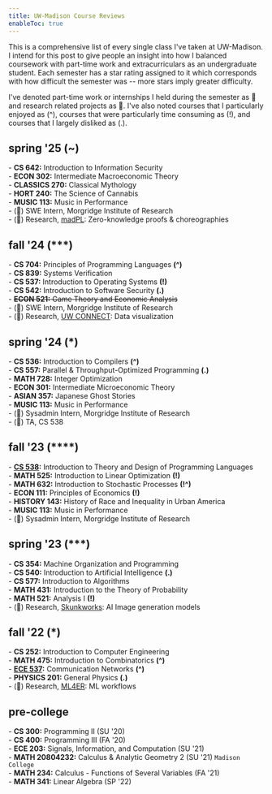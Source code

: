 ```yaml
---
title: UW-Madison Course Reviews
enableToc: true
---
```


This is a comprehensive list of every single class I've taken at UW-Madison. I intend for this post to give people an insight into how I balanced coursework with part-time work and extracurriculars as an undergraduate student. Each semester has a star rating assigned to it which corresponds with how difficult the semester was -- more stars imply greater difficulty. 

I've denoted part-time work or internships I held during the semester as 💼 and research related projects as 🔬. I've also noted courses that I particularly enjoyed as (^), courses that were particularly time consuming as (!), and courses that I largely disliked as (.).

<!-- ## overview
**CS:**  
\- 252: Intro to Computer Engineering  
\- 300: Programming II  
\- 354: Machine Organization \& Programming  
\- 400: Programming III  
\- 536: Compilers  
\- 537: Operating Systems  
\- 538: Programming Languages  
\- 540: Artificial Intelligence  
\- 542: Software Security  
\- 557: Parallel \& Throughput-Optimized Programming  
\- 577: Algorithms  
\- 642: Information Security
\- 704: Principles of Programming Languages  
\- 859: Systems Verification  

**MATH:**  
\- 234: Multivariable Calculus  
\- 341: Linear Algebra  
\- 431: Probability Theory  
\- 475: Combinatorics  
\- 521: Analysis I  
\- 525: Linear Optimization  
\- 632: Stochastic Processes  
\- 728: Integer Optimization

--- -->

## spring '25 (~)
\- **CS 642:** Introduction to Information Security  
\- **ECON 302:** Intermediate Macroeconomic Theory  
\- **CLASSICS 270:** Classical Mythology    
\- **HORT 240:** The Science of Cannabis    
\- **MUSIC 113:** Music in Performance  
\- (💼) SWE Intern, Morgridge Institute of Research  
\- (🔬) Research, [madPL](https://madpl.cs.wisc.edu/): Zero-knowledge proofs & choreographies  

## fall '24 (***)
\- **CS 704:** Principles of Programming Languages **(^)**  
\- **CS 839:** Systems Verification  
\- **CS 537:** Introduction to Operating Systems **(!)**  
\- **CS 542:** Introduction to Software Security **(.)**  
\- ~~**ECON 521:** Game Theory and Economic Analysis~~  
\- (💼) SWE Intern, Morgridge Institute of Research  
\- (🔬) Research, [UW CONNECT](https://uwconnect.ece.wisc.edu/): Data visualization

## spring '24 (*)
\- **CS 536:** Introduction to Compilers **(^)**  
\- **CS 557:** Parallel & Throughput-Optimized Programming **(.)**  
\- **MATH 728:** Integer Optimization  
\- **ECON 301:** Intermediate Microeconomic Theory  
\- **ASIAN 357:** Japanese Ghost Stories  
\- **MUSIC 113:** Music in Performance    
\- (💼) Sysadmin Intern, Morgridge Institute of Research   
\- (💼) TA, CS 538

## fall '23 (\*\***)
\- **[CS 538](/cs538):** Introduction to Theory and Design of Programming Languages  
\- **MATH 525:** Introduction to Linear Optimization **(!)**  
\- **MATH 632:** Introduction to Stochastic Processes **(!^)**  
\- **ECON 111:** Principles of Economics **(!)**  
\- **HISTORY 143:** History of Race and Inequality in Urban America  
\- **MUSIC 113:** Music in Performance  
\- (💼) Sysadmin Intern, Morgridge Institute of Research   

## spring '23 (***)
\- **CS 354:** Machine Organization and Programming  
\- **CS 540:** Introduction to Artificial Intelligence **(.)**  
\- **CS 577:** Introduction to Algorithms  
\- **MATH 431:** Introduction to the Theory of Probability  
\- **MATH 521:** Analysis I **(!)**  
\- (🔬) Research, [Skunkworks](https://skunkworks.engr.wisc.edu/): AI Image generation models

## fall '22 (*)
\- **CS 252:** Introduction to Computer Engineering  
\- **MATH 475:** Introduction to Combinatorics **(^)**  
\- **[ECE 537](/ece537):** Communication Networks **(^)**  
\- **PHYSICS 201:** General Physics **(.)**  
\- (🔬) Research, [ML4ER](https://skunkworks.engr.wisc.edu/informatics-skunkworks-education-course/): ML workflows

## pre-college
\- **CS 300:** Programming II (SU '20)  
\- **CS 400:** Programming III (FA '20)  
\- **ECE 203:** Signals, Information, and Computation (SU '21)  
\- **MATH 20804232:** Calculus & Analytic Geometry 2 (SU '21) `Madison College`  
\- **MATH 234:** Calculus - Functions of Several Variables (FA '21)  
\- **MATH 341:** Linear Algebra (SP '22)
